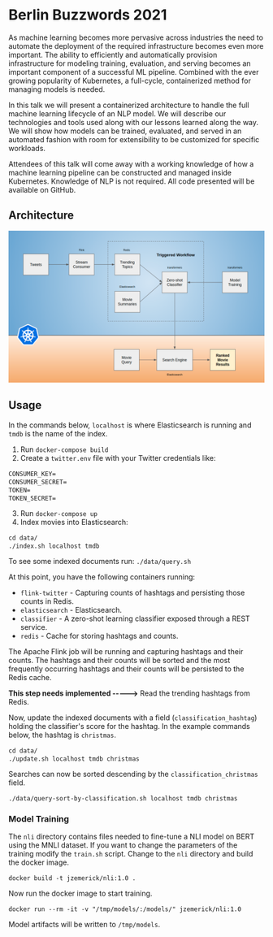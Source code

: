 # Berlin Buzzwords 2021

As machine learning becomes more pervasive across industries the need to automate the deployment of the required infrastructure becomes even more important. The ability to efficiently and automatically provision infrastructure for modeling training, evaluation, and serving becomes an important component of a successful ML pipeline. Combined with the ever growing popularity of Kubernetes, a full-cycle, containerized method for managing models is needed.

In this talk we will present a containerized architecture to handle the full machine learning lifecycle of an NLP model. We will describe our technologies and tools used along with our lessons learned along the way. We will show how models can be trained, evaluated, and served in an automated fashion with room for extensibility to be customized for specific workloads.

Attendees of this talk will come away with a working knowledge of how a machine learning pipeline can be constructed and managed inside Kubernetes. Knowledge of NLP is not required. All code presented will be available on GitHub.

## Architecture

![Architecture](https://github.com/jzonthemtn/berlin-buzzwords-2021/blob/master/resources/arch.png?raw=true)

## Usage

In the commands below, `localhost` is where Elasticsearch is running and `tmdb` is the name of the index.

1. Run `docker-compose build`
2. Create a `twitter.env` file with your Twitter credentials like:

```
CONSUMER_KEY=
CONSUMER_SECRET=
TOKEN=
TOKEN_SECRET=
```

3. Run `docker-compose up`
4. Index movies into Elasticsearch:

```
cd data/
./index.sh localhost tmdb
```

To see some indexed documents run: `./data/query.sh`

At this point, you have the following containers running:

* `flink-twitter` - Capturing counts of hashtags and persisting those counts in Redis.
* `elasticsearch` - Elasticsearch.
* `classifier` - A zero-shot learning classifier exposed through a REST service.
* `redis` - Cache for storing hashtags and counts.

The Apache Flink job will be running and capturing hashtags and their counts. The hashtags and their counts will be sorted and the most frequently occurring hashtags and their counts will be persisted to the Redis cache.

**This step needs implemented ----->** Read the trending hashtags from Redis.

Now, update the indexed documents with a field (`classification_hashtag`) holding the classifier's score for the hashtag. In the example commands below, the hashtag is `christmas`.

```
cd data/
./update.sh localhost tmdb christmas
```

Searches can now be sorted descending by the `classification_christmas` field.

```
./data/query-sort-by-classification.sh localhost tmdb christmas
```

### Model Training

The `nli` directory contains files needed to fine-tune a NLI model on BERT using the MNLI dataset. If you want to change the parameters of the training modify the `train.sh` script. Change to the `nli` directory and build the docker image.

```
docker build -t jzemerick/nli:1.0 .
```

Now run the docker image to start training.

```
docker run --rm -it -v "/tmp/models/:/models/" jzemerick/nli:1.0
```

Model artifacts will be written to `/tmp/models`.
